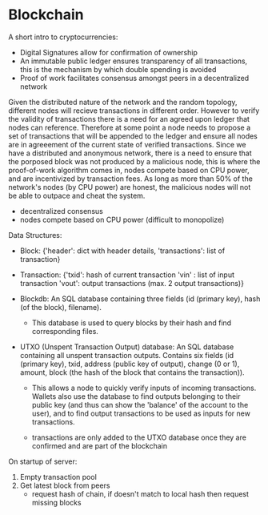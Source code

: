 # Blockchain



A short intro to cryptocurrencies:
- Digital Signatures allow for confirmation of ownership
- An immutable public ledger ensures transparency of all transactions, this is the mechanism by which double spending is avoided
- Proof of work facilitates consensus amongst peers in a decentralized network

Given the distributed nature of the network and the random topology, different nodes will recieve transactions in different order. However to verify the validity of transactions there is a need for an agreed upon ledger that nodes can reference. Therefore at some point a node needs to propose a set of transactions that will be appended to the ledger and ensure all nodes are in agreeement of the current state of verified transactions. Since we have a distributed and anonymous network, there is a need to ensure that the porposed block was not produced by a malicious node, this is where the proof-of-work algorithm comes in, nodes compete based on CPU power, and are incentivized by transaction fees. As long as more than 50% of the network's nodes (by CPU power) are honest, the malicious nodes will not be able to outpace and cheat the system.
  - decentralized consensus
  - nodes compete based on CPU power (difficult to monopolize)
      
Data Structures:
  - Block: 
          {'header': dict with header details,
           'transactions': list of transaction}
  - Transaction:
          {'txid': hash of current transaction
           'vin' : list of input transaction
           'vout': output transactions (max. 2 output transactions)}
  - Blockdb:
          An SQL database containing three fields (id (primary key), hash (of the block), filename). 
      - This database is used to query blocks by their hash and find corresponding files.
          
  - UTXO (Unspent Transaction Output) database:
           An SQL database containing all unspent transaction outputs.
           Contains six fields (id (primary key), txid, address (public key of output), change (0 or 1), amount, block (the hash of the block that contains the transaction)).
      - This allows a node to quickly verify inputs of incoming transactions. Wallets also use the database to find outputs belonging to their public key (and thus can show the            'balance' of the account to the user), and to find output transactions to be used as inputs for new transactions.
      
      - transactions are only added to the UTXO database once they are confirmed and are part of the blockchain

On startup of server:
  1. Empty transaction pool
  2. Get latest block from peers
      - request hash of chain, if doesn't match to local hash then request missing blocks

